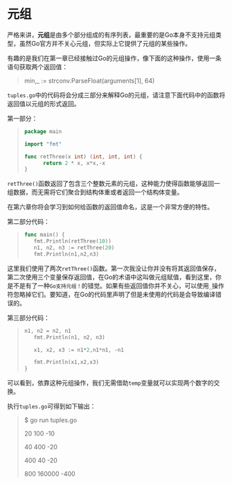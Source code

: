 # **元组**

严格来讲，**元组**是由多个部分组成的有序列表，最重要的是Go本身不支持元组类型，虽然Go官方并不关心元组，但实际上它提供了元组的某些操作。

有趣的是我们在第一章已经接触过Go的元组操作，像下面的这种操作，使用一条语句获取两个返回值：

>  min,_ := strconv.ParseFloat(arguments[1], 64)

`tuples.go`中的代码将会分成三部分来解释Go的元组，请注意下面代码中的函数将返回值以元组的形式返回。

第一部分：

> ```go
> package main
> 
> import "fmt"
> 
> func retThree(x int) (int, int, int) {
>       return 2 * x, x*x,-x
> }
> ```

`retThree()`函数返回了包含三个整数元素的元组，这种能力使得函数能够返回一组数据，而无需将它们聚合到结构体重或者返回一个结构体变量。

在第六章你将会学习到如何给函数的返回值命名，这是一个非常方便的特性。

第二部分代码：

> ```go
> func main() {
>    fmt.Println(retThree(10))
>    n1, n2, n3 := retThree(20)
>    fmt.Println(n1,n2,n3)
> ```

这里我们使用了两次`retThree()`函数。第一次我没让你并没有将其返回值保存，第二次使用三个变量保存返回值，在Go的术语中这叫做元组赋值，看到这里，你是不是有了一种`Go支持元组！`的错觉。如果有些返回值你并不关心，可以使用`_`操作符忽略掉它们。要知道，在Go的代码里声明了但是未使用的代码是会导致编译错误的。

第三部分代码：

> ```go
> n1, n2 = n2, n1
>    fmt.Println(n1, n2, n3)
> 
>    x1, x2, x3 := n1*2,n1*n1, -n1
> 
>    fmt.Println(x1,x2,x3)
> }
> ```

可以看到，依靠这种元组操作，我们无需借助`temp`变量就可以实现两个数字的交换。

执行`tuples.go`可得到如下输出：

> $ go run tuples.go
>
> 20 100 -10
>
> 40 400 -20
>
> 400 40 -20
>
> 800 160000 -400